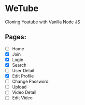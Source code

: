 # WeTube

Cloning Youtube with Vanilla Node JS


## Pages:

- [ ] Home 
- [x] Join
- [x] Login
- [x] Search
- [ ] User Detail
- [x] Edit Profile
- [ ] Change Password
- [ ] Upload
- [ ] Video Detail
- [ ] Edit Video